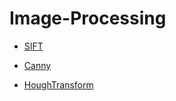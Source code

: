 # Image-Processing
- [SIFT](<https://github.com/wangchau/Image-Processing/tree/master/SIFT>)

-  [Canny](<https://github.com/wangchau/Image-Processing/tree/master/canny>)
- [HoughTransform](<https://github.com/wangchau/Image-Processing/tree/master/houghTransform>)

